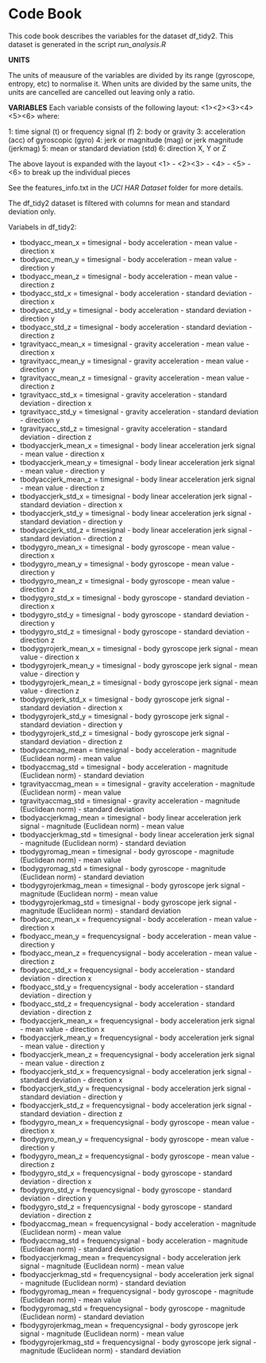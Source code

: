 Code Book
========================================================

This code book describes the variables for the dataset df\_tidy2.
This dataset is generated in the script *run\_analysis.R*


**UNITS**

The units of meausure of the variables are divided by its range (gyroscope, entropy, etc) to normalise it.
When units are divided  by the same units, the units are cancelled are cancelled out leaving only a ratio.

**VARIABLES**
Each variable consists of the following layout: <1><2><3><4><5><6>
where:

1: time signal (t) or frequency signal (f) 
2: body or gravity
3: acceleration (acc) of gyroscopic (gyro)
4: jerk or magnitude (mag) or jerk magnitude (jerkmag)
5: mean or standard deviation (std)
6: direction X, Y or Z

The above layout is expanded with the layout <1> - <2><3> - <4> - <5> - <6> to break up the individual pieces

See the features_info.txt in the *UCI HAR Dataset* folder for more details.

The df_tidy2 dataset is filtered with columns for mean and standard deviation only. 

Variabels in df_tidy2:
- tbodyacc_mean_x = timesignal - body acceleration - mean value - direction x
- tbodyacc_mean_y = timesignal - body acceleration - mean value - direction y
- tbodyacc_mean_z = timesignal - body acceleration - mean value - direction z
- tbodyacc_std_x = timesignal - body acceleration - standard deviation - direction x
- tbodyacc_std_y = timesignal - body acceleration - standard deviation - direction y
- tbodyacc_std_z = timesignal - body acceleration - standard deviation - direction z
- tgravityacc_mean_x = timesignal - gravity acceleration - mean value - direction x
- tgravityacc_mean_y = timesignal - gravity acceleration - mean value - direction y
- tgravityacc_mean_z = timesignal - gravity acceleration - mean value - direction z
- tgravityacc_std_x = timesignal - gravity acceleration - standard deviation - direction x
- tgravityacc_std_y = timesignal - gravity acceleration - standard deviation - direction y
- tgravityacc_std_z = timesignal - gravity acceleration - standard deviation - direction z
- tbodyaccjerk_mean_x = timesignal - body linear acceleration jerk signal - mean value - direction x
- tbodyaccjerk_mean_y = timesignal - body linear acceleration jerk signal - mean value - direction y
- tbodyaccjerk_mean_z = timesignal - body linear acceleration jerk signal - mean value - direction z
- tbodyaccjerk_std_x = timesignal - body linear acceleration jerk signal - standard deviation - direction x
- tbodyaccjerk_std_y = timesignal - body linear acceleration jerk signal - standard deviation - direction y
- tbodyaccjerk_std_z = timesignal - body linear acceleration jerk signal - standard deviation - direction z
- tbodygyro_mean_x = timesignal - body gyroscope - mean value - direction x
- tbodygyro_mean_y = timesignal - body gyroscope - mean value - direction y
- tbodygyro_mean_z = timesignal - body gyroscope - mean value - direction z
- tbodygyro_std_x = timesignal - body gyroscope - standard deviation - direction x
- tbodygyro_std_y = timesignal - body gyroscope - standard deviation - direction y
- tbodygyro_std_z = timesignal - body gyroscope - standard deviation - direction z
- tbodygyrojerk_mean_x = timesignal - body gyroscope jerk signal - mean value - direction x
- tbodygyrojerk_mean_y = timesignal - body gyroscope jerk signal - mean value - direction y
- tbodygyrojerk_mean_z = timesignal - body gyroscope jerk signal - mean value - direction z
- tbodygyrojerk_std_x = timesignal - body gyroscope jerk signal - standard deviation - direction x
- tbodygyrojerk_std_y = timesignal - body gyroscope jerk signal - standard deviation - direction y
- tbodygyrojerk_std_z = timesignal - body gyroscope jerk signal - standard deviation - direction z
- tbodyaccmag_mean = timesignal - body acceleration - magnitude (Euclidean norm) - mean value
- tbodyaccmag_std = timesignal - body acceleration - magnitude (Euclidean norm) - standard deviation
- tgravityaccmag_mean = = timesignal - gravity acceleration - magnitude (Euclidean norm) - mean value
- tgravityaccmag_std = timesignal - gravity acceleration - magnitude (Euclidean norm) - standard deviation
- tbodyaccjerkmag_mean = timesignal - body linear acceleration jerk signal - magnitude (Euclidean norm) - mean value
- tbodyaccjerkmag_std = timesignal - body linear acceleration jerk signal - magnitude (Euclidean norm) - standard deviation
- tbodygyromag_mean = timesignal - body gyroscope - magnitude (Euclidean norm) - mean value
- tbodygyromag_std = timesignal - body gyroscope - magnitude (Euclidean norm) - standard deviation
- tbodygyrojerkmag_mean = timesignal - body gyroscope jerk signal - magnitude (Euclidean norm) - mean value
- tbodygyrojerkmag_std = timesignal - body gyroscope jerk signal - magnitude (Euclidean norm) - standard deviation
- fbodyacc_mean_x = frequencysignal - body acceleration - mean value - direction x
- fbodyacc_mean_y = frequencysignal - body acceleration - mean value - direction y
- fbodyacc_mean_z = frequencysignal - body acceleration - mean value - direction z
- fbodyacc_std_x = frequencysignal - body acceleration - standard deviation - direction x
- fbodyacc_std_y = frequencysignal - body acceleration - standard deviation - direction y
- fbodyacc_std_z = frequencysignal - body acceleration - standard deviation - direction z
- fbodyaccjerk_mean_x = frequencysignal - body acceleration jerk signal - mean value - direction x
- fbodyaccjerk_mean_y = frequencysignal - body acceleration jerk signal - mean value - direction y
- fbodyaccjerk_mean_z = frequencysignal - body acceleration jerk signal - mean value - direction z
- fbodyaccjerk_std_x = frequencysignal - body acceleration jerk signal - standard deviation - direction x
- fbodyaccjerk_std_y = frequencysignal - body acceleration jerk signal - standard deviation - direction y
- fbodyaccjerk_std_z = frequencysignal - body acceleration jerk signal - standard deviation - direction z
- fbodygyro_mean_x = frequencysignal - body gyroscope - mean value - direction x
- fbodygyro_mean_y = frequencysignal - body gyroscope - mean value - direction y
- fbodygyro_mean_z = frequencysignal - body gyroscope - mean value - direction z
- fbodygyro_std_x = frequencysignal - body gyroscope - standard deviation - direction x
- fbodygyro_std_y = frequencysignal - body gyroscope - standard deviation - direction y
- fbodygyro_std_z = frequencysignal - body gyroscope - standard deviation - direction z
- fbodyaccmag_mean = frequencysignal - body acceleration - magnitude (Euclidean norm) - mean value
- fbodyaccmag_std = frequencysignal - body acceleration - magnitude (Euclidean norm) - standard deviation
- fbodyaccjerkmag_mean = frequencysignal - body acceleration jerk signal - magnitude (Euclidean norm) - mean value
- fbodyaccjerkmag_std = frequencysignal - body acceleration jerk signal - magnitude (Euclidean norm) - standard deviation
- fbodygyromag_mean = frequencysignal - body gyroscope - magnitude (Euclidean norm) - mean value
- fbodygyromag_std = frequencysignal - body gyroscope - magnitude (Euclidean norm) - standard deviation
- fbodygyrojerkmag_mean = frequencysignal - body gyroscope jerk signal - magnitude (Euclidean norm) - mean value
- fbodygyrojerkmag_std = frequencysignal - body gyroscope jerk signal - magnitude (Euclidean norm) - standard deviation
